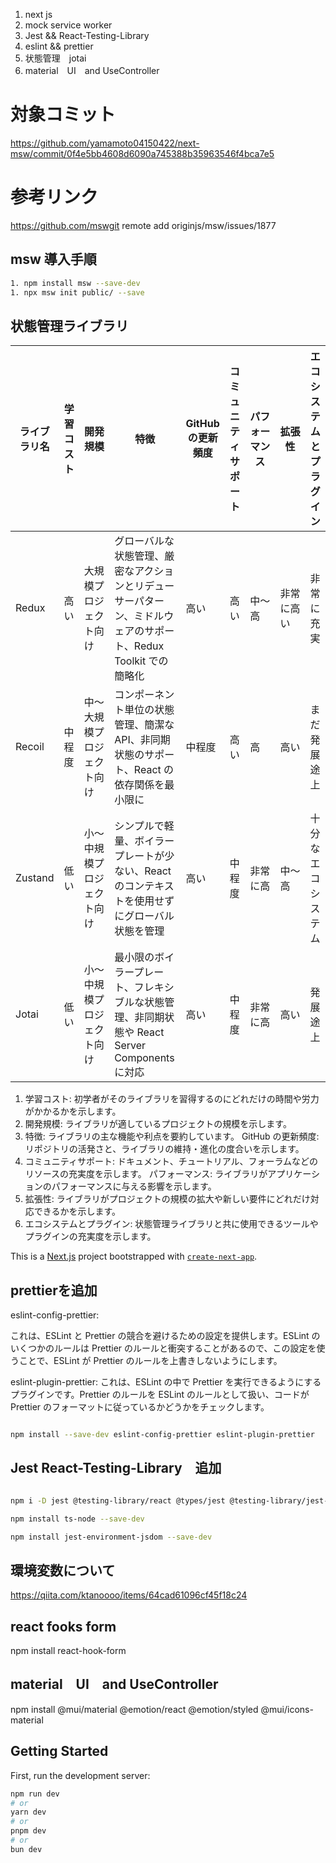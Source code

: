 1. next js
1. mock service worker
1. Jest && React-Testing-Library
1. eslint && prettier
1. 状態管理　jotai
1. material　UI　and UseController

# 対象コミット

https://github.com/yamamoto04150422/next-msw/commit/0f4e5bb4608d6090a745388b35963546f4bca7e5

# 参考リンク

https://github.com/mswgit remote add originjs/msw/issues/1877

## msw 導入手順

```bash
1. npm install msw --save-dev
1. npx msw init public/ --save
```

## 状態管理ライブラリ

| ライブラリ名 | 学習コスト | 開発規模                   | 特徴                                                                                                           | GitHub の更新頻度 | コミュニティサポート | パフォーマンス | 拡張性     | エコシステムとプラグイン |
| ------------ | ---------- | -------------------------- | -------------------------------------------------------------------------------------------------------------- | ----------------- | -------------------- | -------------- | ---------- | ------------------------ |
| Redux        | 高い       | 大規模プロジェクト向け     | グローバルな状態管理、厳密なアクションとリデューサーパターン、ミドルウェアのサポート、Redux Toolkit での簡略化 | 高い              | 高い                 | 中〜高         | 非常に高い | 非常に充実               |
| Recoil       | 中程度     | 中〜大規模プロジェクト向け | コンポーネント単位の状態管理、簡潔な API、非同期状態のサポート、React の依存関係を最小限に                     | 中程度            | 高い                 | 高             | 高い       | まだ発展途上             |
| Zustand      | 低い       | 小〜中規模プロジェクト向け | シンプルで軽量、ボイラープレートが少ない、React のコンテキストを使用せずにグローバル状態を管理                 | 高い              | 中程度               | 非常に高       | 中〜高     | 十分なエコシステム       |
| Jotai        | 低い       | 小〜中規模プロジェクト向け | 最小限のボイラープレート、フレキシブルな状態管理、非同期状態や React Server Components に対応                  | 高い              | 中程度               | 非常に高       | 高い       | 発展途上                 |

1. 学習コスト: 初学者がそのライブラリを習得するのにどれだけの時間や労力がかかるかを示します。
1. 開発規模: ライブラリが適しているプロジェクトの規模を示します。
1. 特徴: ライブラリの主な機能や利点を要約しています。
   GitHub の更新頻度: リポジトリの活発さと、ライブラリの維持・進化の度合いを示します。
1. コミュニティサポート: ドキュメント、チュートリアル、フォーラムなどのリソースの充実度を示します。
   パフォーマンス: ライブラリがアプリケーションのパフォーマンスに与える影響を示します。
1. 拡張性: ライブラリがプロジェクトの規模の拡大や新しい要件にどれだけ対応できるかを示します。
1. エコシステムとプラグイン: 状態管理ライブラリと共に使用できるツールやプラグインの充実度を示します。

This is a [Next.js](https://nextjs.org/) project bootstrapped with [`create-next-app`](https://github.com/vercel/next.js/tree/canary/packages/create-next-app).

## prettierを追加

eslint-config-prettier:

これは、ESLint と Prettier の競合を避けるための設定を提供します。ESLint のいくつかのルールは Prettier のルールと衝突することがあるので、この設定を使うことで、ESLint が Prettier のルールを上書きしないようにします。

eslint-plugin-prettier:
これは、ESLint の中で Prettier を実行できるようにするプラグインです。Prettier のルールを ESLint のルールとして扱い、コードが Prettier のフォーマットに従っているかどうかをチェックします。

```bash

npm install --save-dev eslint-config-prettier eslint-plugin-prettier

```

## Jest React-Testing-Library　追加

```bash

npm i -D jest @testing-library/react @types/jest @testing-library/jest-dom @testing-library/dom  @testing-library/user-event jest-css-modules

npm install ts-node --save-dev

npm install jest-environment-jsdom --save-dev


```

## 環境変数について

https://qiita.com/ktanoooo/items/64cad61096cf45f18c24

## react fooks form

npm install react-hook-form

## material　UI　and UseController

npm install @mui/material @emotion/react @emotion/styled @mui/icons-material

## Getting Started

First, run the development server:

```bash
npm run dev
# or
yarn dev
# or
pnpm dev
# or
bun dev
```
